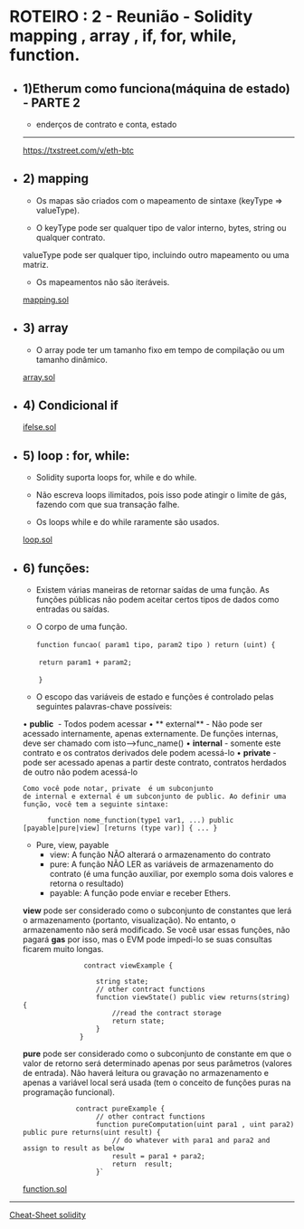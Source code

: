 # ROTEIRO : 2 - Reunião -  Solidity mapping , array , if, for, while,  function. 


- ## 1)Etherum como funciona(máquina de estado) - PARTE 2 

   -  enderços de contrato e conta, estado

    ****
    https://txstreet.com/v/eth-btc


- ## 2) mapping
     - Os mapas são criados com o mapeamento de sintaxe (keyType => valueType).

     - O keyType pode ser qualquer tipo de valor interno, bytes, string ou qualquer contrato.
     
     valueType pode ser qualquer tipo, incluindo outro mapeamento ou uma matriz.
     
     - Os mapeamentos não são iteráveis.
     
     [mapping.sol](https://raw.githubusercontent.com/valterlobo/grupo_estudos_solidity/main/reuniao_2/mapping.sol)


- ## 3) array 

    - O array pode ter um tamanho fixo em tempo de compilação ou um tamanho dinâmico.

    [ array.sol](https://raw.githubusercontent.com/valterlobo/grupo_estudos_solidity/main/reuniao_2/array.sol)

- ## 4) Condicional if  
  
  [ifelse.sol](https://raw.githubusercontent.com/valterlobo/grupo_estudos_solidity/main/reuniao_2/ifelse.sol)
    
- ## 5) loop : for, while:

   - Solidity suporta loops for, while e do while.

   - Não escreva loops ilimitados, pois isso pode atingir o limite de gás, fazendo com que sua transação falhe.
   
   - Os loops while e do while raramente são usados.
   
   [loop.sol](https://raw.githubusercontent.com/valterlobo/grupo_estudos_solidity/main/reuniao_2/loop.sol)


- ## 6) funções:

    - Existem várias maneiras de retornar saídas de uma função. As funções públicas não podem aceitar certos tipos de dados como entradas ou saídas.
    
    - O corpo de uma função.
    
      ​     `function funcao( param1 tipo, param2 tipo ) return (uint) {`
    
      ​                           `return param1 + param2;`  
    
      ​     `}`
      
    - O escopo das variáveis de estado e funções é controlado pelas seguintes palavras-chave possíveis:
    
     • **public**    - Todos podem acessar
     • ** external** - Não pode ser acessado internamente, apenas externamente. De funções internas, deve ser chamado com isto-->func_name()
     • **internal**  - somente este contrato e os contratos derivados dele podem acessá-lo
     • **private**   - pode ser acessado apenas a partir deste contrato, contratos herdados de outro não podem acessá-lo

      Como você pode notar, private  é um subconjunto de internal e external é um subconjunto de public. Ao definir uma função, você tem a seguinte sintaxe:

            function nome_function(type1 var1, ...) public [payable|pure|view] [returns (type var)] { ... }

  - Pure, view, payable
    -  view: A função NÃO alterará o armazenamento do contrato
    -  pure: A função NÃO  LER as variáveis de armazenamento do contrato (é uma função auxiliar, por exemplo soma dois valores e retorna o resultado)
    - payable: A função pode enviar e receber Ethers.
   
   **view** pode ser considerado como o subconjunto de constantes que lerá o armazenamento (portanto, visualização). No entanto, o armazenamento não será modificado. Se você usar essas funções, não pagará **gas** por isso, mas o EVM pode impedi-lo se suas consultas ficarem muito longas.
   
                     contract viewExample {

                        string state;
                        // other contract functions
                        function viewState() public view returns(string) {
                            //read the contract storage 
                            return state;
                        }
                    }

    **pure** pode ser considerado como o subconjunto de constante em que o valor de retorno será determinado apenas por seus parâmetros (valores de entrada). Não haverá leitura ou gravação no armazenamento e apenas a variável local será usada (tem o conceito de funções puras na programação funcional).
    
                   contract pureExample {
                        // other contract functions
                        function pureComputation(uint para1 , uint para2) public pure returns(uint result) {
                            // do whatever with para1 and para2 and assign to result as below
                            result = para1 + para2;
                            return  result;
                        }`
    
    [function.sol](https://raw.githubusercontent.com/valterlobo/grupo_estudos_solidity/main/reuniao_2/function.sol)

---------
[Cheat-Sheet solidity](https://intellipaat.com/mediaFiles/2019/03/Solidity-Cheat-Sheet.pdf)
